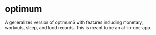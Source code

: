 # optimum
A generalized version of optimumS with features including monetary, workouts, sleep, and food records. This is meant to be an all-in-one-app. 
